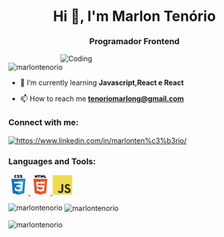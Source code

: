 <h1 align="center">Hi 👋, I'm Marlon Tenório</h1>
<h3 align="center">Programador Frontend</h3>
<img align="right" alt="Coding" width="400" src="https://cdn.dribbble.com/users/1162077/screenshots/4649464/media/c6590c70a5966a3baf311f081cdda5ff.gif">


<p align="left"> <img src="https://komarev.com/ghpvc/?username=marlontenorio&label=Profile%20views&color=0e75b6&style=flat" alt="marlontenorio" /> </p>

- 🌱 I’m currently learning **Javascript,React e React**

- 📫 How to reach me **tenoriomarlong@gmail.com**

<h3 align="left">Connect with me:</h3>
<p align="left">
<a href="https://linkedin.com/in/marlonten%c3%b3rio/" target="blank"><img align="center" src="https://raw.githubusercontent.com/rahuldkjain/github-profile-readme-generator/master/src/images/icons/Social/linked-in-alt.svg" alt="https://www.linkedin.com/in/marlonten%c3%b3rio/" height="30" width="40" /></a>
</p>

<h3 align="left">Languages and Tools:</h3>
<p align="left"> <a href="https://www.w3schools.com/css/" target="_blank" rel="noreferrer"> <img src="https://raw.githubusercontent.com/devicons/devicon/master/icons/css3/css3-original-wordmark.svg" alt="css3" width="40" height="40"/> </a> <a href="https://www.w3.org/html/" target="_blank" rel="noreferrer"> <img src="https://raw.githubusercontent.com/devicons/devicon/master/icons/html5/html5-original-wordmark.svg" alt="html5" width="40" height="40"/> </a> <a href="https://developer.mozilla.org/en-US/docs/Web/JavaScript" target="_blank" rel="noreferrer"> <img src="https://raw.githubusercontent.com/devicons/devicon/master/icons/javascript/javascript-original.svg" alt="javascript" width="40" height="40"/> </a> </p>

<p><img align="left" src="https://github-readme-stats.vercel.app/api/top-langs?username=marlontenorio&show_icons=true&locale=en&layout=compact" alt="marlontenorio" /></p>

<p>&nbsp;<img align="center" src="https://github-readme-stats.vercel.app/api?username=marlontenorio&show_icons=true&locale=en" alt="marlontenorio" /></p>

<p><img align="center" src="https://github-readme-streak-stats.herokuapp.com/?user=marlontenorio&" alt="marlontenorio" /></p>
